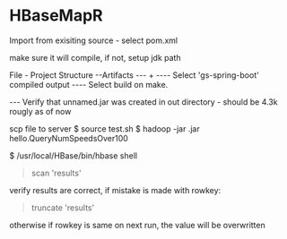 # HBaseMapR

Import from exisiting source - select pom.xml

make sure it will compile, if not, setup jdk path

File - Project Structure
--Artifacts
--- +
---- Select 'gs-spring-boot' compiled output
---- Select build on make.

--- Verify that unnamed.jar was created in out directory - should be 4.3k rougly as of now

scp file to server
$ source test.sh
$ hadoop -jar <name>.jar hello.QueryNumSpeedsOver100

$ /usr/local/HBase/bin/hbase shell
> scan 'results'

verify results are correct, if mistake is made with rowkey:

> truncate 'results'

otherwise if rowkey is same on next run, the value will be overwritten

